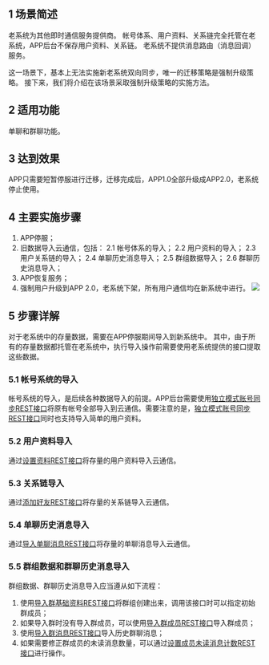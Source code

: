 ## 1 场景简述

老系统为其他即时通信服务提供商。
帐号体系、用户资料、关系链完全托管在老系统，APP后台不保存用户资料、关系链。
老系统不提供消息路由（消息回调）服务。

这一场景下，基本上无法实施新老系统双向同步，唯一的迁移策略是强制升级策略。
接下来，我们将介绍在该场景采取强制升级策略的实施方法。

## 2 适用功能

单聊和群聊功能。

## 3 达到效果

APP只需要短暂停服进行迁移，迁移完成后，APP1.0全部升级成APP2.0，老系统停止使用。

## 4 主要实施步骤

1. APP停服；
2. 旧数据导入云通信，包括：
	  2.1 帐号体系的导入；
	  2.2 用户资料的导入；
	  2.3 用户关系链的导入；
	  2.4 单聊历史消息导入；
	  2.5 群组数据导入；
	  2.6 群聊历史消息导入；
3. APP恢复服务；
4. 强制用户升级到APP 2.0，老系统下架，所有用户通信均在新系统中进行。
![](http://imgcache.tce.fsphere.cn/static/mccdn.qcloud.com/static/img/937b1405ea4e4cc609d2f2b07877bb8f/image.png)

## 5 步骤详解

对于老系统中的存量数据，需要在APP停服期间导入到新系统中。
其中，由于所有的存量数据都托管在老系统中，执行导入操作前需要使用老系统提供的接口提取这些数据。

### 5.1 帐号系统的导入

帐号系统的导入，是后续各种数据导入的前提。APP后台需要使用[独立模式账号同步REST接口](/doc/product/269/独立模式账号同步接口)将原有帐号全部导入到云通信。需要注意的是，[独立模式账号同步REST接口](/doc/product/269/独立模式账号同步接口)同时也支持导入简单的用户资料。

### 5.2 用户资料导入

通过[设置资料REST接口](/doc/product/269/设置资料)将存量的用户资料导入云通信。

### 5.3 关系链导入

通过[添加好友REST接口](/doc/product/269/添加好友)将存量的关系链导入云通信。

### 5.4 单聊历史消息导入

通过[导入单聊消息REST接口](/doc/product/269/导入单聊消息)将存量的单聊消息导入云通信。

### 5.5 群组数据和群聊历史消息导入

群组数据、群聊历史消息导入应当遵从如下流程：
1. 使用[导入群基础资料REST接口](/doc/product/269/导入群基础资料)将群组创建出来，调用该接口时可以指定初始群成员；
2. 如果导入群时没有导入群成员，可以使用[导入群成员REST接口](/doc/product/269/导入群成员)导入群成员；
3. 使用[导入群消息REST接口](/doc/product/269/导入群消息)导入历史群聊消息；
4. 如果需要修正群成员的未读消息数量，可以通过[设置成员未读消息计数REST接口](/doc/product/269/设置成员未读消息计数)进行操作。